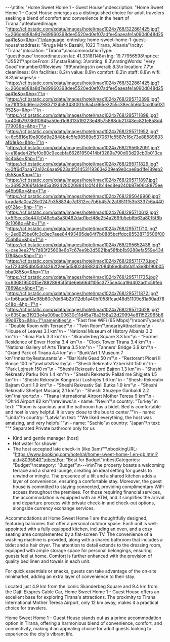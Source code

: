 ---\ntitle: "Home Sweet Home 1 - Guest House"\ndescription: "Home Sweet Home 1 - Guest House emerges as a distinguished choice for adult travelers seeking a blend of comfort and convenience in the heart of Tirana."\nfeaturedImage: "https://cf.bstatic.com/xdata/images/hotel/max1024x768/322861425.jpg?k=266de888a8d7e89960398dee5520ed0ef07adfee5aaeafe1a090d048d25aa41e&o=&hp=1"\nlanguage: en\nslug: home-sweet-home-1-guest-house\naddress: "Rruga Mark Bazaiti, 1023 Tirana, Albania"\ncity: "Tirana"\nlocation: "Tirana"\naccommodationType: "guesthouse"\ncoordinates:\n  lat: 41.33181148\n  lng: 19.77956598\nprice: "US$21"\npriceFrom: 21\nstarRating: 3\nrating: 8.3\nratingWords: "Very Good"\nnumberOfReviews: 199\nratings:\n  overall: 8.3\n  location: 7.7\n  cleanliness: 8\n  facilities: 8.2\n  value: 8.9\n  comfort: 8.2\n  staff: 8.8\n  wifi: 8.3\nimages:\n  - "https://cf.bstatic.com/xdata/images/hotel/max1024x768/322861425.jpg?k=266de888a8d7e89960398dee5520ed0ef07adfee5aaeafe1a090d048d25aa41e&o=&hp=1"\n  - "https://cf.bstatic.com/xdata/images/hotel/max1024x768/295710399.jpg?k=71ffff8bd6eca2883712458343f001c6a4c665e3255c38ec5b6d0acd0a031952&o=&hp=1"\n  - "https://cf.bstatic.com/xdata/images/hotel/max1024x768/295711898.jpg?k=406b79736ff0945a50ed1d8313519223e48575888db21743ec821e858d477903&o=&hp=1"\n  - "https://cf.bstatic.com/xdata/images/hotel/max1024x768/295711952.jpg?k=6c5816e19e806d9e2848b4c5fe98589e537067fc5587c16c73e88589833afb1e&o=&hp=1"\n  - "https://cf.bstatic.com/xdata/images/hotel/max1024x768/295652091.jpg?k=e18ade42ffef0c80c9ecebfa66261950414bf3289a790d03d29cb0b013ce6c4b&o=&hp=1"\n  - "https://cf.bstatic.com/xdata/images/hotel/max1024x768/295711829.jpg?k=3ff6d7baa72a12c6aae9923a4f31453119363e209ea9e0cae8ad1fe189eb2d55&o=&hp=1"\n  - "https://cf.bstatic.com/xdata/images/hotel/max1024x768/295711897.jpg?k=36952066fa1ded5a3924280209841c0f441b14ec8ea240b87e06c8875eea45b9&o=&hp=1"\n  - "https://cf.bstatic.com/xdata/images/hotel/max1024x768/295649966.jpg?k=ada6a0ca28c0247b358834c7a1312ec7b6b457c2a18511f53b3337c6a440e012&o=&hp=1"\n  - "https://cf.bstatic.com/xdata/images/hotel/max1024x768/295710612.jpg?k=5f5ccc3e447c049c5a3a30482dad1bcf48e254a269fb5eb8b63a80f5f8b9c106&o=&hp=1"\n  - "https://cf.bstatic.com/xdata/images/hotel/max1024x768/295711710.jpg?k=2ed925be0fc3c8ec7aee84493495de64f7b0885bcffdcc85538716506f0025ab&o=&hp=1"\n  - "https://cf.bstatic.com/xdata/images/hotel/max1024x768/295652438.jpg?k=cae3ee27fc7d83f25608e6b7c67ee9b3d5921ba58fbb1b9288efa559e4341784&o=&hp=1"\n  - "https://cf.bstatic.com/xdata/images/hotel/max1024x768/295711773.jpg?k=f7234954b05d04262f2ee5d58024688242084b8edbdb0d1a3e8b190b05bba085&o=&hp=1"\n  - "https://cf.bstatic.com/xdata/images/hotel/max1024x768/295711735.jpg?k=93681950015e78828995f5fde6eb664f105c3775ce4ca19d402ad1c59feb7869&o=&hp=1"\n  - "https://cf.bstatic.com/xdata/images/hotel/max1024x768/295711872.jpg?k=fb6badaff4e98b60c7dd64b2b112db1a40bf058ffcad48d51109c81a60ad78c4&o=&hp=1"\n  - "https://cf.bstatic.com/xdata/images/hotel/max1024x768/295710628.jpg?k=6350ae31923e4a009ac00630c11d45a78a2f58a22d29994e811522965b699d67&o=&hp=1"\namenities:\n  - "Fast free WiFi (65 Mbps)"\nroomTypes:\n  - "Double Room with Terrace"\n  - "Twin Room"\nnearbyAttractions:\n  - "House of Leaves 3.1 km"\n  - "National Museum of History Albania 3.2 km"\n  - "Rinia Park 3.3 km"\n  - "Skanderbeg Square 3.3 km"\n  - "Former Residence of Enver Hoxha 3.4 km"\n  - "Clock Tower Tirana 3.4 km"\n  - "National Gallery of Arts Tirana 3.5 km"\n  - "Tanners' Bridge 3.9 km"\n  - "Grand Park of Tirana 4.4 km"\n  - "Bunk'Art 1 Museum 7 km"\nnearbyRestaurants:\n  - "Bar Kafe Gead 50 m"\n  - "Restorant Piceri Il Bonçe 100 m"\nwhatsNearby:\n  - "Shesh Rekreativ Yzberisht 150 m"\n  - "Park Lojrash 150 m"\n  - "Sheshi Rekreativ Lord Bajron 1.3 km"\n  - "Sheshi Rekreativ Parku 1Km 1.4 km"\n  - "Sheshi Rekreativ Pallati me Shigjeta 1.5 km"\n  - "Sheshi Rekreativ Kongresi i Lushnjës 1.6 km"\n  - "Sheshi Rekreativ Bajram Curri 1.9 km"\n  - "Sheshi Rekreativ Sali Butka 1.9 km"\n  - "Sheshi Rekreativ Shefqet Musaraj 2.1 km"\n  - "Sheshi Xhuzepe Garibaldi 2.2 km"\nairports:\n  - "Tirana International Airport Mother Teresa 9 km"\n  - "Ohrid Airport 82 km"\nreviews:\n  - name: "Nevin"\n    country: "Turkey"\n    text: "“Room is spacious and the bathroom has a bidet. Bed is comfortable and host is very helpful. It is very close to the bus to center.”"\n  - name: "Linda"\n    country: "Latvia"\n    text: "“We liked everything, the host was amaizing, and very helpful”"\n  - name: "Sachio"\n    country: "Japan"\n    text: "“* Separated Private bathroom only for us
* Kind and gentle manager (host)
* Hot water for shower
* The host accepted late check-in (like 3am)”"\nbookingURL: "https://www.booking.com/hotel/al/home-sweet-home-1.en-gb.html?aid=8035640"\nbestFor: "Best for Budget"\nbestCategories: "Budget"\ncategory: "Budget"\n---\n\nThe property boasts a welcoming terrace and a shared lounge, creating an ideal setting for guests to unwind or mingle. The presence of a lift and a shared kitchen adds a layer of convenience, ensuring a comfortable stay. Moreover, the guest house is committed to staying connected, providing complimentary WiFi access throughout the premises. For those requiring financial services, the accommodation is equipped with an ATM, and it simplifies the arrival and departure process with private check-in and check-out options, alongside currency exchange services.

Accommodations at Home Sweet Home 1 are thoughtfully designed, featuring balconies that offer a personal outdoor space. Each unit is well-appointed with a fully equipped kitchen, including an oven, and a cozy seating area complemented by a flat-screen TV. The convenience of a washing machine is provided, along with a shared bathroom that includes a bidet and a hair dryer. The attention to detail extends to the dressing room, equipped with ample storage space for personal belongings, ensuring guests feel at home. Comfort is further enhanced with the provision of quality bed linen and towels in each unit.

For quick essentials or snacks, guests can take advantage of the on-site minimarket, adding an extra layer of convenience to their stay.

Located just 4.9 km from the iconic Skanderbeg Square and 9.4 km from the Dajti Ekspres Cable Car, Home Sweet Home 1 - Guest House offers an excellent base for exploring Tirana's attractions. The proximity to Tirana International Mother Teresa Airport, only 12 km away, makes it a practical choice for travelers.

Home Sweet Home 1 - Guest House stands out as a prime accommodation option in Tirana, offering a harmonious blend of convenience, comfort, and connectivity, making it an appealing choice for adult guests looking to experience the city's vibrant life.
